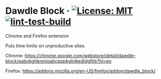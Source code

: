 # Dawdle Block &middot; [![License: MIT](https://img.shields.io/badge/License-MIT-blue.svg)](https://github.com/birusq/dawdle-block/blob/master/LICENSE) [![lint-test-build](https://github.com/birusq/dawdle-block/actions/workflows/ci.yml/badge.svg)](https://github.com/birusq/dawdle-block/actions/workflows/ci.yml)

Chrome and Firefox extension

Puts time limits on unproductive sites.

Chrome:
https://chrome.google.com/webstore/detail/dawdle-block/eabokghknmioahcpppkglnlkedldgfhb?hl=en

Firefox:
https://addons.mozilla.org/en-US/firefox/addon/dawdle_block/
